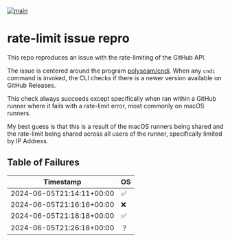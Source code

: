 <a href="https://github.com/polyseam/mac-bin-build-demo/actions/workflows/bin-build.yaml">
    <img src="https://github.com/polyseam/mac-bin-build-demo/actions/workflows/bin-build.yaml/badge.svg" alt="main" style="max-width: 100%;">
</a>

# rate-limit issue repro

This repo reproduces an issue with the rate-limiting of the GitHub API.

The issue is centered around the program
[polyseam/cndi](https://github.com/polyseam/cndi). When any `cndi` command is
invoked, the CLI checks if there is a newer version available on GitHub
Releases.

This check always succeeds except specifically when ran within a GitHub runner
where it fails with a rate-limit error, most commonly on macOS runners.

My best guess is that this is a result of the macOS runners being shared and the
rate-limit being shared across all users of the runner, specifically limited by
IP Address.

## Table of Failures

| Timestamp                 | OS |
| ------------------------- | -- |
| 2024-06-05T21:14:11+00:00 | ✅ |
| 2024-06-05T21:16:16+00:00 | ❌ |
| 2024-06-05T21:18:18+00:00 | ✅ |
| 2024-06-05T21:26:18+00:00 | ？ |
